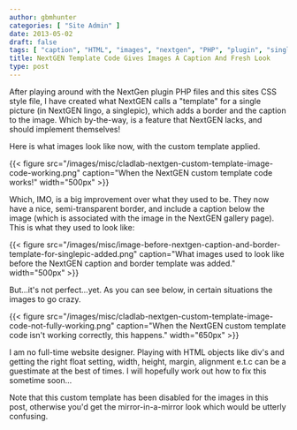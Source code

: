 ```yaml
---
author: gbmhunter
categories: [ "Site Admin" ]
date: 2013-05-02
draft: false
tags: [ "caption", "HTML", "images", "nextgen", "PHP", "plugin", "singlepic", "template", "Wordpress" ]
title: NextGEN Template Code Gives Images A Caption And Fresh Look
type: post
---
```


After playing around with the NextGen plugin PHP files and this sites CSS style file, I have created what NextGEN calls a "template" for a single picture (in NextGEN lingo, a singlepic), which adds a border and the caption to the image. Which by-the-way, is a feature that NextGEN lacks, and should implement themselves!

Here is what images look like now, with the custom template applied.

{{< figure src="/images/misc/cladlab-nextgen-custom-template-image-code-working.png" caption="When the NextGEN custom template code works!"  width="500px" >}}

Which, IMO, is a big improvement over what they used to be. They now have a nice, semi-transparent border, and include a caption below the image (which is associated with the image in the NextGEN gallery page). This is what they used to look like:

{{< figure src="/images/misc/image-before-nextgen-caption-and-border-template-for-singlepic-added.png" caption="What images used to look like before the NextGEN caption and border template was added."  width="500px" >}}

But...it's not perfect...yet. As you can see below, in certain situations the images to go crazy.

{{< figure src="/images/misc/cladlab-nextgen-custom-template-image-code-not-fully-working.png" caption="When the NextGEN custom template code isn't working correctly, this happens."  width="650px" >}}

I am no full-time website designer. Playing with HTML objects like div's  and getting the right float setting, width, height, margin, alignment e.t.c can be a guestimate at the best of times. I will hopefully work out how to fix this sometime soon...

Note that this custom template has been disabled for the images in this post, otherwise you'd get the mirror-in-a-mirror look which would be utterly confusing.
